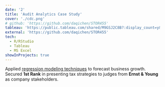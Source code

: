```yaml
---
date: '2'
title: 'Audit Analytics Case Study'
cover: './cdc.png'
# github: 'https://github.com/daqichen/STOR455'
tableau: 'https://public.tableau.com/shared/M9GSJ2C8B?:display_count=y&:origin=viz_share_link'
external: 'https://github.com/daqichen/STOR455'
tech:
  - R/RStudio
  - Tableau
  - MS Excel
showInProjects: true
---
```


Applied [regression modeling techniques](https://github.com/daqichen/STOR455) to forecast business growth. Secured <b>1st Rank</b> in presenting tax strategies to judges from <b>Ernst & Young</b> as company stakeholders.

<!-- A nicer look at your GitHub profile and repository stats with data visualizations of your top languages and stars. Sort through your top repos by number of stars, forks, and size. -->
